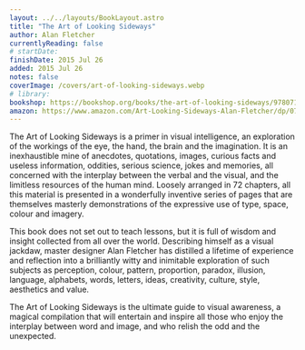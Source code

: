 ```yaml
---
layout: ../../layouts/BookLayout.astro
title: "The Art of Looking Sideways"
author: Alan Fletcher
currentlyReading: false
# startDate:
finishDate: 2015 Jul 26
added: 2015 Jul 26
notes: false
coverImage: /covers/art-of-looking-sideways.webp
# library:
bookshop: https://bookshop.org/books/the-art-of-looking-sideways/9780714834498
amazon: https://www.amazon.com/Art-Looking-Sideways-Alan-Fletcher/dp/0714834491
---
```


The Art of Looking Sideways is a primer in visual intelligence, an exploration of the workings of the eye, the hand, the brain and the imagination. It is an inexhaustible mine of anecdotes, quotations, images, curious facts and useless information, oddities, serious science, jokes and memories, all concerned with the interplay between the verbal and the visual, and the limitless resources of the human mind. Loosely arranged in 72 chapters, all this material is presented in a wonderfully inventive series of pages that are themselves masterly demonstrations of the expressive use of type, space, colour and imagery.

This book does not set out to teach lessons, but it is full of wisdom and insight collected from all over the world. Describing himself as a visual jackdaw, master designer Alan Fletcher has distilled a lifetime of experience and reflection into a brilliantly witty and inimitable exploration of such subjects as perception, colour, pattern, proportion, paradox, illusion, language, alphabets, words, letters, ideas, creativity, culture, style, aesthetics and value.

The Art of Looking Sideways is the ultimate guide to visual awareness, a magical compilation that will entertain and inspire all those who enjoy the interplay between word and image, and who relish the odd and the unexpected.  
